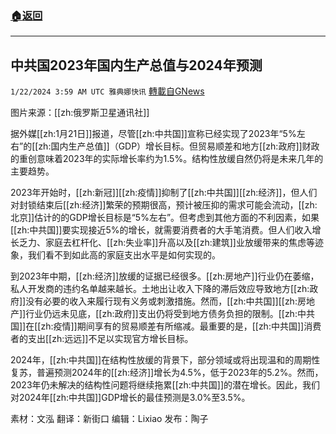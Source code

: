 ###  [:house:返回](README.md)
---


## 中共国2023年国内生产总值与2024年预测
`1/22/2024 3:59 AM UTC 雅典娜快讯` [轉載自GNews](https://gnews.org/articles/2240918)

图片来源：[[zh:俄罗斯卫星通讯社]]

据外媒[[zh:1月21日]]报道，尽管[[zh:中共国]]宣称已经实现了2023年“5%左右”的[[zh:国内生产总值]]（GDP）增长目标。但贸易顺差和地方[[zh:政府]]财政的重创意味着2023年的实际增长率约为1.5%。结构性放缓自然仍将是未来几年的主要趋势。

2023年开始时，[[zh:新冠]][[zh:疫情]]抑制了[[zh:中共国]][[zh:经济]]，但人们对封锁结束后[[zh:经济]]繁荣的预期很高，预计被压抑的需求可能会流动，[[zh:北京]]估计的的GDP增长目标是“5%左右”。但考虑到其他方面的不利因素，如果[[zh:中共国]]要实现接近5%的增长，就需要消费者的大手笔消费。但人们收入增长乏力、家庭去杠杆化、[[zh:失业率]]升高以及[[zh:建筑]]业放缓带来的焦虑等迹象，我们看不到如此高的家庭支出水平是如何实现的。

到2023年中期，[[zh:经济]]放缓的证据已经很多。[[zh:房地产]]行业仍在萎缩，私人开发商的违约名单越来越长。土地出让收入下降的滞后效应导致地方[[zh:政府]]没有必要的收入来履行现有义务或刺激措施。然而，[[zh:中共国]][[zh:房地产]]行业仍远未见底，[[zh:政府]]支出仍将受到地方债务负担的限制。[[zh:中共国]]在[[zh:疫情]]期间享有的贸易顺差有所缩减。最重要的是，[[zh:中共国]]消费者的支出[[zh:远远]]不足以实现官方增长目标。

2024年，[[zh:中共国]]在结构性放缓的背景下，部分领域或将出现温和的周期性复苏，普遍预测2024年的[[zh:经济]]增长为4.5%，低于2023年的5.2%。然而，2023年仍未解决的结构性问题将继续拖累[[zh:中共国]]的潜在增长。因此，我们对2024年[[zh:中共国]]GDP增长的最佳预测是3.0%至3.5%。

          
素材：文泓  翻译：新街口  编辑：Lixiao  发布：陶子

